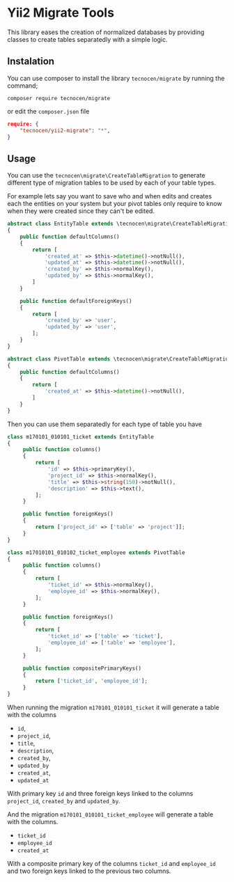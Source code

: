 Yii2 Migrate Tools
==================

This library eases the creation of normalized databases by providing classes to
create tables separatedly with a simple logic.

Instalation
-----------

You can use composer to install the library `tecnocen/migrate` by running the
command;

`composer require tecnocen/migrate`

or edit the `composer.json` file

```json
require: {
    "tecnocen/yii2-migrate": "*",
}
```


Usage
-----

You can use the `tecnocen\migrate\CreateTableMigration` to generate different
type of migration tables to be used by each of your table types.

For example lets say you want to save who and when edits and creates each the
entities on your system but your pivot tables only require to know when they
were created since they can't be edited.

```php
abstract class EntityTable extends \tecnocen\migrate\CreateTableMigration
{
    public function defaultColumns()
    {
        return [
            'created_at' => $this->datetime()->notNull(),
            'updated_at' => $this->datetime()->notNull(),
            'created_by' => $this->normalKey(),
            'updated_by' => $this->normalKey(),
        ]          
    }

    public function defaultForeignKeys()
    {
        return [
            'created_by' => 'user',
            'updated_by' => 'user',
        ];
    }
}

abstract class PivotTable extends \tecnocen\migrate\CreateTableMigration
{
    public function defaultColumns()
    {
        return [
            'created_at' => $this->datetime()->notNull(),
        ]          
    }
}
```

Then you can use them separatedly for each type of table you have


```php
class m170101_010101_ticket extends EntityTable
{
     public function columns()
     {
         return [
             'id' => $this->primaryKey(),
             'project_id' => $this->normalKey(),
             'title' => $this->string(150)->notNull(),
             'description' => $this->text(),
         ];
     }

     public function foreignKeys()
     {
         return ['project_id' => ['table' => 'project']];
     }
}

class m17010101_010102_ticket_employee extends PivotTable
{
     public function columns()
     {
         return [
             'ticket_id' => $this->normalKey(),
             'employee_id' => $this->normalKey(),
         ];
     }

     public function foreignKeys()
     {
         return [
             'ticket_id' => ['table' => 'ticket'],
             'employee_id' => ['table' => 'employee'],
         ];
     }

     public function compositePrimaryKeys()
     {
         return ['ticket_id', 'employee_id'];
     }
}
```

When running the migration `m170101_010101_ticket` it will generate a table
with the columns

- `id`,
- `project_id`,
- `title`,
- `description`,
- `created_by`,
- `updated_by`
- `created_at`,
- `updated_at`

With primary key `id` and three foreign keys linked to the columns `project_id`,
`created_by` and `updated_by`.

And the migration `m170101_010101_ticket_employee` will generate a table with
the  columns.

- `ticket_id`
- `employee_id`
- `created_at`

With a composite primary key of the columns `ticket_id` and `employee_id` and
two foreign keys linked to the previous two columns.

